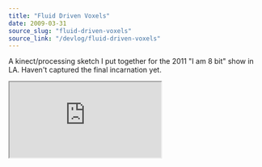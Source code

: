 ```yaml
---
title: "Fluid Driven Voxels"
date: 2009-03-31
source_slug: "fluid-driven-voxels"
source_link: "/devlog/fluid-driven-voxels"
---
```

A kinect/processing sketch I put together for the 2011 "I am 8 bit" show in LA. Haven't captured the final incarnation yet.

<div class="experience-video">
  <iframe
    src="https://player.vimeo.com/video/21147303"
    title="Experiments in Processing - Fluid Driven Voxels"
    allow="autoplay; fullscreen; picture-in-picture"
    allowfullscreen
    loading="lazy"
  ></iframe>
</div>
